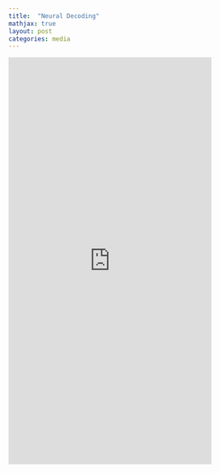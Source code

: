 ```yaml
---
title:  "Neural Decoding"
mathjax: true
layout: post
categories: media
---
```


<embed src="https://github.com/darin-momayezi/darin-momayezi.github.io/blob/5c0287c0a4ea9e61f958b711f64415ce12eb61ba/images/2023-10-15-ZeemanEffect.pdf" type="application/pdf" width="400" height="800" />
